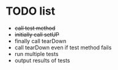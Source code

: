 # TODO list
- ~~call test method~~
- ~~initially call setUP~~
- finally call tearDown
- call tearDown even if test method fails
- run multiple tests
- output results of tests